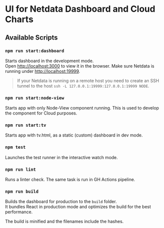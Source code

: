 # UI for Netdata Dashboard and Cloud Charts

## Available Scripts

### `npm run start:dashboard`

Starts dashboard in the development mode.<br>
Open [http://localhost:3000](http://localhost:3000) to view it in the browser.
Make sure Netdata is running under [http://localhost:19999](https://localhost:19999).

> If your Netdata is running on a remote host you need to create an SSH tunnel to the host
> `ssh -L 127.0.0.1:19999:127.0.0.1:19999 NODE`.


### `npm run start:node-view`
Starts app with only Node-View component running. This is used to develop the component for Cloud purposes.

### `npm run start:tv`
Starts app with tv.html, as a static (custom) dashboard in dev mode.

### `npm test`

Launches the test runner in the interactive watch mode.<br>

### `npm run lint`

Runs a linter check. The same task is run in GH Actions pipeline.

### `npm run build`

Builds the dashboard for production to the `build` folder.<br>
It bundles React in production mode and optimizes the build for the best performance.

The build is minified and the filenames include the hashes.<br>
